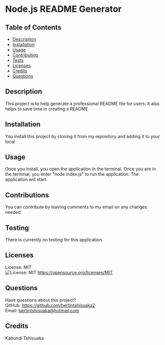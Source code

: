 
  # Node.js README Generator

  ## Table of Contents
  * [Description](#description)
  * [Installation](#installation)
  * [Usage](#usage)
  * [Contributing](#contribution)
  * [Tests](#tests)
  * [Licenses](#licenses)
  * [Credits](#credits)
  * [Questions](#questions)
  ## Description
  This project is to help generate a professional README file for users. It also helps to save time in creating a README
  ## Installation
  You install this project by cloning it from my repository and adding it to your local 
  ## Usage
  Once you install, you open the application in the terminal. Once you are in the terminal, you enter "node index.js" to run the application. The application will start. 
  ## Contributions
  You can contribute by leaving comments to my email on any changes needed
  ## Testing
  There is currently no testing for this application
  ## Licenses
  License: MIT  
  ![License: MIT](https://img.shields.io/badge/License-MIT-yellow.svg)
  https://opensource.org/licenses/MIT
  ## Questions
  Have questions about this project?  
  GitHub: https://github.com/bertintshisuaka2  
  Email: bertintshisuaka@hotmail.com
  ## Credits
  Kabundi Tshisuaka
